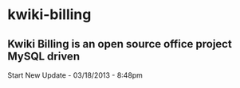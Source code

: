 kwiki-billing
=============

Kwiki Billing is an open source office project MySQL driven
---------------------------------------------------------
Start New Update - 03/18/2013 - 8:48pm
